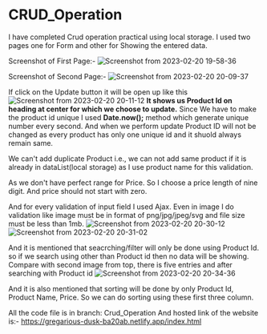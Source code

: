 # CRUD_Operation
I have completed Crud operation practical using local storage.
I used two pages one for Form and other for Showing the entered data.

Screenshot of First Page:-
![Screenshot from 2023-02-20 19-58-36](https://user-images.githubusercontent.com/122250114/220133938-9a8198ff-5935-41ab-b4a6-934ca5986009.png)


Screenshot of Second Page:-
![Screenshot from 2023-02-20 20-09-37](https://user-images.githubusercontent.com/122250114/220136144-56e87ac6-67fd-4998-b2c9-26cb28b362de.png)


If click on the Update button it will be open up like this
![Screenshot from 2023-02-20 20-11-12](https://user-images.githubusercontent.com/122250114/220136484-82013f0b-5ed4-4585-a4ac-3768e6c9ab27.png)
**It shows us Product Id on heading at center for which we choose to update.**
Since We have to make the product id unique I used **Date.now();** method which generate unique number every second.
And when we perform update Product ID will not be changed as every product has only one unique id and it shuold always remain same.

We can't add duplicate Product i.e., we can not add same product if it is already in dataList(local storage) as I use product name for this validation.

As we don't have perfect range for Price. So I choose a price length of nine digit. And price should not start with zero.

And for every validation of input field I used Ajax.
Even in image I do validation like image must be in format of png/jpg/jpeg/svg and file size must be less than 1mb.
![Screenshot from 2023-02-20 20-30-12](https://user-images.githubusercontent.com/122250114/220140678-bb495f1a-80f0-47a8-96a3-8795a815510f.png)
![Screenshot from 2023-02-20 20-31-02](https://user-images.githubusercontent.com/122250114/220140906-8c79185d-db6c-4c37-b9c2-8f3532334481.png)

And it is mentioned that seacrching/filter will only be done using Product Id. so if we search using other than Product id then no data will be showing.
Compare with second image from top, there is five entries and after searching with Product id
![Screenshot from 2023-02-20 20-34-36](https://user-images.githubusercontent.com/122250114/220141933-c4f93dbc-575f-442d-ac27-eacbcc373acb.png)

And it is also mentioned that sorting will be done by only Product Id, Product Name, Price. So we can do sorting using these first three column.

All the code file is in branch: Crud_Operation
And hosted link of the website is:- https://gregarious-dusk-ba20ab.netlify.app/index.html

